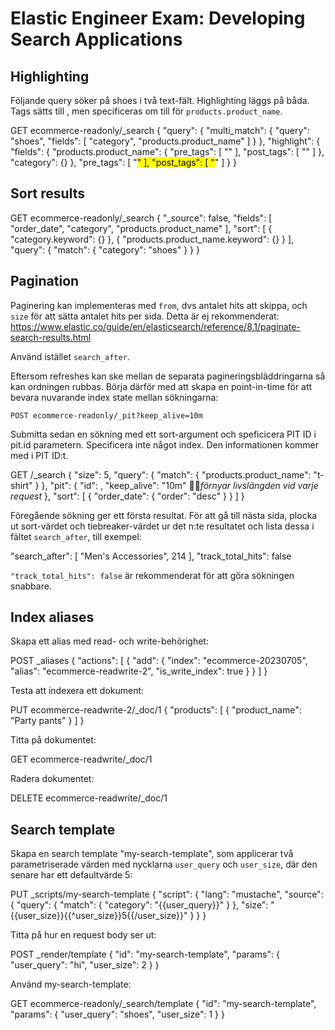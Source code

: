 # Elastic Engineer Exam: Developing Search Applications

## Highlighting

Följande query söker på shoes i två text-fält. Highlighting läggs på båda. Tags sätts till <mark></mark>, men specificeras om till <span></span> för `products.product_name`.

GET ecommerce-readonly/_search
{
  "query": {
    "multi_match": {
      "query": "shoes",
      "fields": [
        "category",
        "products.product_name"
      ]
    }
  },
  "highlight": {
    "fields": {
      "products.product_name": {
        "pre_tags": [
          "<span>"
        ],
        "post_tags": [
          "</span>"
        ]
      },
      "category": {}
    },
    "pre_tags": [
      "<mark>"
    ],
    "post_tags": [
      "</mark>"
    ]
  }
}

## Sort results 

GET ecommerce-readonly/_search
{
  "_source": false,
  "fields": [
    "order_date", 
    "category",
    "products.product_name"
  ],
  "sort": [
    {
      "category.keyword": {}
    },
    {
      "products.product_name.keyword": {}
    }
  ],
  "query": {
    "match": {
      "category": "shoes"
    }
  }
}

## Pagination

Paginering kan implementeras med `from`, dvs antalet hits att skippa, och `size` för att sätta antalet hits per sida. Detta är ej rekommenderat: https://www.elastic.co/guide/en/elasticsearch/reference/8.1/paginate-search-results.html

Använd istället `search_after`.

Eftersom refreshes kan ske mellan de separata pagineringsbläddringarna så kan ordningen rubbas. Börja därför med att skapa en point-in-time för att bevara nuvarande index state mellan sökningarna:

`POST ecommerce-readonly/_pit?keep_alive=10m`

Submitta sedan en sökning med ett sort-argument och speficicera PIT ID i pit.id parametern. Specificera inte något index. Den informationen kommer med i PIT ID:t.

GET /_search
{
  "size": 5,
  "query": {
    "match": {
      "products.product_name": "t-shirt"
    }
  },
  "pit": {
    "id": <pit-id>,
    "keep_alive": "10m" 😶‍🌫️*förnyar livslängden vid varje request*
  },
  "sort": [
    {
      "order_date": {
        "order": "desc"
      }
    }
  ]
}

Föregående sökning ger ett första resultat. För att gå till nästa sida, plocka ut sort-värdet och tiebreaker-värdet ur det n:te resultatet och lista dessa i fältet `search_after`, till exempel:

"search_after": [
    "Men's Accessories",
    214
],
"track_total_hits": false

`"track_total_hits": false` är rekommenderat för att göra sökningen snabbare.

## Index aliases

Skapa ett alias med read- och write-behörighet:

POST _aliases
{
  "actions": [
    {
      "add": {
        "index": "ecommerce-20230705",
        "alias": "ecommerce-readwrite-2",
        "is_write_index": true
      }
    }
  ]
}

Testa att indexera ett dokument:

PUT ecommerce-readwrite-2/_doc/1
{
  "products": [
    {
      "product_name": "Party pants"
    }
  ]
}

Titta på dokumentet:

GET ecommerce-readwrite/_doc/1

Radera dokumentet:

DELETE ecommerce-readwrite/_doc/1

## Search template

Skapa en search template "my-search-template", som applicerar två parametriserade värden med nycklarna `user_query` och `user_size`, där den senare har ett defaultvärde 5:

PUT _scripts/my-search-template
{
  "script": {
    "lang": "mustache",
    "source": {
      "query": {
        "match": {
          "category": "{{user_query}}"
        }
      },
      "size": "{{user_size}}{{^user_size}}5{{/user_size}}"
    }
  }
}

Titta på hur en request body ser ut:

POST _render/template
{
  "id": "my-search-template",
  "params": {
    "user_query": "hi",
    "user_size": 2
  }
}

Använd my-search-template:

GET ecommerce-readonly/_search/template
{
  "id": "my-search-template",
  "params": {
    "user_query": "shoes",
    "user_size": 1
  }
}